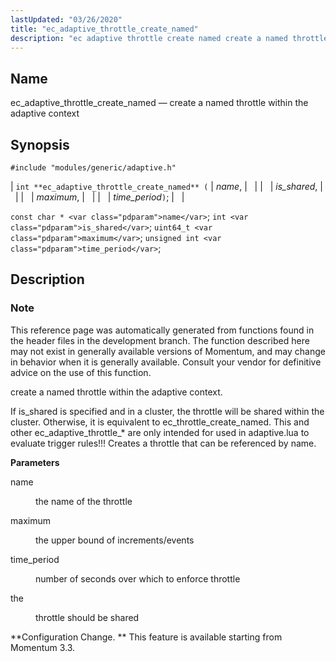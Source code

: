 ```yaml
---
lastUpdated: "03/26/2020"
title: "ec_adaptive_throttle_create_named"
description: "ec adaptive throttle create named create a named throttle within the adaptive context int ec adaptive throttle create named name is shared maximum time period const char name int is shared uint 64 t maximum unsigned int time period This reference page was automatically generated from functions found in the..."
---
```


<a name="apis.ec_adaptive_throttle_create_named"></a> 
## Name

ec_adaptive_throttle_create_named — create a named throttle within the adaptive context

## Synopsis

`#include "modules/generic/adaptive.h"`

| `int **ec_adaptive_throttle_create_named** (` | <var class="pdparam">name</var>, |   |
|   | <var class="pdparam">is_shared</var>, |   |
|   | <var class="pdparam">maximum</var>, |   |
|   | <var class="pdparam">time_period</var>`)`; |   |

`const char * <var class="pdparam">name</var>`;
`int <var class="pdparam">is_shared</var>`;
`uint64_t <var class="pdparam">maximum</var>`;
`unsigned int <var class="pdparam">time_period</var>`;<a name="idp46795904"></a> 
## Description

### Note

This reference page was automatically generated from functions found in the header files in the development branch. The function described here may not exist in generally available versions of Momentum, and may change in behavior when it is generally available. Consult your vendor for definitive advice on the use of this function.

create a named throttle within the adaptive context.

If is_shared is specified and in a cluster, the throttle will be shared within the cluster. Otherwise, it is equivalent to ec_throttle_create_named. This and other ec_adaptive_throttle_* are only intended for used in adaptive.lua to evaluate trigger rules!!! Creates a throttle that can be referenced by name.

**<a name="idp46799568"></a> Parameters**

<dl class="variablelist">

<dt>name</dt>

<dd>

the name of the throttle

</dd>

<dt>maximum</dt>

<dd>

the upper bound of increments/events

</dd>

<dt>time_period</dt>

<dd>

number of seconds over which to enforce throttle

</dd>

<dt>the</dt>

<dd>

throttle should be shared

</dd>

</dl>

**Configuration Change. ** This feature is available starting from Momentum 3.3.